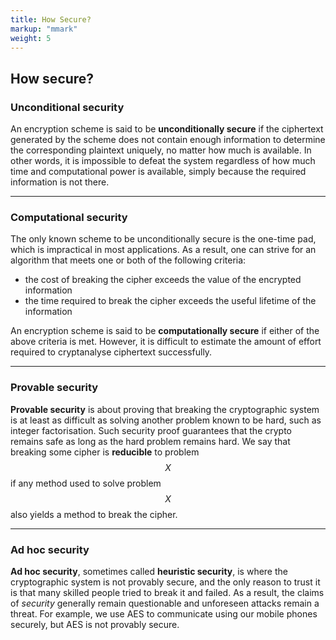 ```yaml
---
title: How Secure?
markup: "mmark"
weight: 5
---
```


## How secure?
### Unconditional security
An encryption scheme is said to be **unconditionally secure** if the ciphertext generated by the scheme does not contain enough information to determine the corresponding plaintext uniquely, no matter how much is available. In other words, it is impossible to defeat the system regardless of how much time and computational power is available, simply because the required information is not there.

-----

### Computational security
The only known scheme to be unconditionally secure is the one-time pad, which is impractical in most applications. As a result, one can strive for an algorithm that meets one or both of the following criteria:
- the cost of breaking the cipher exceeds the value of the encrypted information
- the time required to break the cipher exceeds the useful lifetime of the information

An encryption scheme is said to be **computationally secure** if either of the above criteria is met. However, it is difficult to estimate the amount of effort required to cryptanalyse ciphertext successfully.

-----

### Provable security
**Provable security** is about proving that breaking the cryptographic system is at least as difficult as solving another problem known to be hard, such as integer factorisation. Such security proof guarantees that the crypto remains safe as long as the hard problem remains hard. We say that breaking some cipher is **reducible** to problem $$X$$ if any method used to solve problem $$X$$ also yields a method to break the cipher.

-----

### Ad hoc security
**Ad hoc security**, sometimes called **heuristic security**, is where the cryptographic system is not provably secure, and the only reason to trust it is that many skilled people tried to break it and failed. As a result, the claims of *security* generally remain questionable and unforeseen attacks remain a threat. For example, we use AES to communicate using our mobile phones securely, but AES is not provably secure.